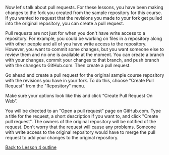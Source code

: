Now let's talk about pull requests. For these lessons, you have been making changes to the fork you created from the sample repository for this course. If you wanted to request that the revisions you made to your fork get pulled into the original repository, you can create a pull request.

Pull requests are not just for when you don't have write access to a repository. For example, you could be working on files in a repository along with other people and all of you have write access to the repository. However, you want to commit some changes, but you want someone else to review them and no one is available at the moment. You can create a branch with your changes, commit your changes to that branch, and push branch with the changes to GitHub.com. Then create a pull request.

Go ahead and create a pull request for the original sample course repository with the revisions you have in your fork. To do this, choose "Create Pull Request" from the "Repository" menu.

Make sure your options look like this and click “Create Pull Request On Web”.


You will be directed to an "Open a pull request" page on GitHub.com. Type a title for the request, a short description if you want to, and click "Create pull request". The owners of the original repository will be notified of the request. Don't worry that the request will cause any problems. Someone with write access to the original repository would have to merge the pull request to add your changes to the original repository.

[Back to Lesson 4 outline](https://github.com/live-and-learn/git-learning/tree/master/lesson-4 "Back to lesson 4 outline")